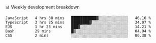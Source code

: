 📊 Weekly development breakdown
<!--START_SECTION:waka-->
```text
JavaScript   4 hrs 38 mins   ███████████▓░░░░░░░░░░░░░   46.16 % 
TypeScript   3 hrs 25 mins   ████████▓░░░░░░░░░░░░░░░░   34.07 % 
EJS          1 hr 25 mins    ███▓░░░░░░░░░░░░░░░░░░░░░   14.21 % 
Bash         29 mins         █▒░░░░░░░░░░░░░░░░░░░░░░░   04.94 % 
CSS          2 mins          ░░░░░░░░░░░░░░░░░░░░░░░░░   00.38 % 
```
<!--END_SECTION:waka-->
